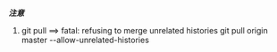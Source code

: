 **_注意_**

1. git pull ==> fatal: refusing to merge unrelated histories
   git pull origin master --allow-unrelated-histories
